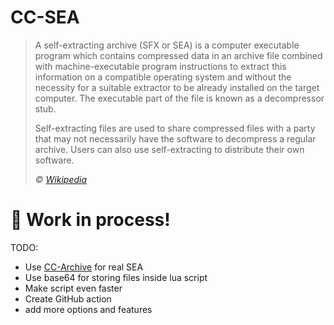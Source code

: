 # CC-SEA

> A self-extracting archive (SFX or SEA) is a computer executable program which contains compressed data in an archive file combined with machine-executable program instructions to extract this information on a compatible operating system and without the necessity for a suitable extractor to be already installed on the target computer. The executable part of the file is known as a decompressor stub.
>
> Self-extracting files are used to share compressed files with a party that may not necessarily have the software to decompress a regular archive. Users can also use self-extracting to distribute their own software.
>
> _© [Wikipedia]_

[wikipedia]: https://en.wikipedia.org/wiki/Self-extracting_archive

# **🚧 Work in process!**

TODO:

- Use [CC-Archive] for real SEA
- Use base64 for storing files inside lua script
- Make script even faster
- Create GitHub action
- add more options and features

[CC-Archive]: https://github.com/MCJack123/CC-Archive
